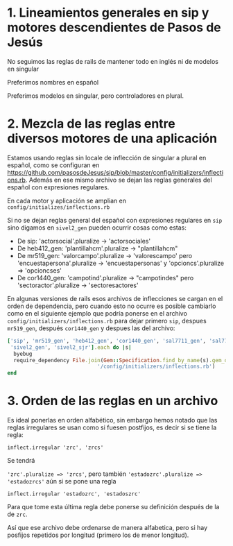 
# 1. Lineamientos generales en sip y motores descendientes de Pasos de Jesús

No seguimos las reglas de rails de mantener todo en inglés ni de
modelos en singular
 
Preferimos nombres en español

Preferimos modelos en singular, pero controladores en plural.

# 2. Mezcla de las reglas entre diversos motores de una aplicación

Estamos usando reglas sin locale de inflección de singular a plural
en español, como se configuran en 
<https://github.com/pasosdeJesus/sip/blob/master/config/initializers/inflections.rb>.
Además en ese mismo archivo se dejan las reglas generales del español con expresiones 
regulares.

En cada motor y aplicación se amplian en `config/initializes/inflections.rb`

Si no se dejan reglas general del español con expresiones regulares en `sip` sino digamos en 
`sivel2_gen` pueden ocurrir cosas como estas:
* De sip:  'actorsocial'.pluralize -> 'actorsociales'
* De heb412_gen: 'plantillahcm'.pluralize -> "plantillahcm"
* De mr519_gen: 'valorcampo'.pluralize -> 'valorescampo' pero 
  'encuestapersona'.pluralize -> 'encuestapersonas' y 
  'opcioncs'.pluralize => 'opcioncses'
* De cor1440_gen: 'campotind'.pluralize -> "campotindes" pero 
 'sectoractor'.pluralize -> 'sectoresactores'

En algunas versiones de rails esos archivos de inflecciones se
cargan en el orden de dependencia, pero cuando esto no ocurre 
es posible cambiarlo como en el siguiente ejemplo que podría ponerse
en el archivo `config/initializers/inflections.rb`  para dejar 
primero `sip`, despues `mr519_gen`, después `cor1440_gen` y despues 
las del archivo:

```rb
['sip', 'mr519_gen', 'heb412_gen', 'cor1440_gen', 'sal7711_gen', 'sal7711_web',
 'sivel2_gen', 'sivel2_sjr'].each do |s|
  byebug
  require_dependency File.join(Gem::Specification.find_by_name(s).gem_dir,
                             '/config/initializers/inflections.rb')
end
```


# 3. Orden de las reglas en un archivo 

Es ideal ponerlas en orden alfabético, sin embargo hemos notado que las reglas irregulares se usan como si fuesen
postfijos, es decir si se tiene la regla:
```
inflect.irregular 'zrc', 'zrcs'
```

Se tendrá

 `'zrc'.pluralize => 'zrcs'`, pero también `'estadozrc'.pluralize => 'estadozrcs'` 
 aún si se pone una regla 
```
inflect.irregular 'estadozrc', 'estadoszrc'
```

Para que tome esta última regla debe ponerse su definición después de la de `zrc`.

Así que ese archivo debe ordenarse de manera alfabetica, pero si hay posfijos repetidos por longitud (primero los de menor longitud).

